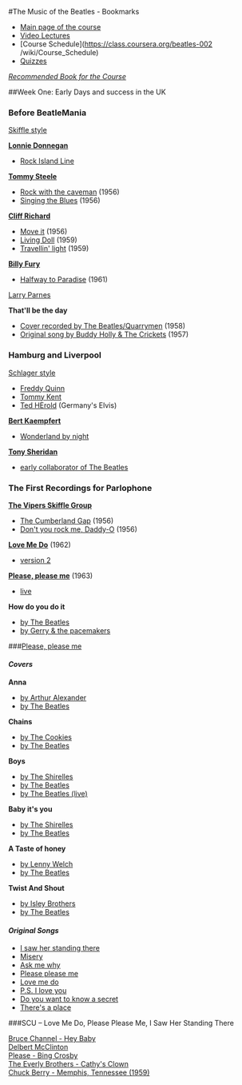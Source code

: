 #The Music of the Beatles - Bookmarks

- [Main page of the course](https://class.coursera.org/beatles-002)
- [Video Lectures](https://class.coursera.org/beatles-002/lecture)
- [Course Schedule](https://class.coursera.org/beatles-002
/wiki/Course_Schedule)
- [Quizzes](https://class.coursera.org/beatles-002/quiz)

_[Recommended Book for the Course](http://www.amazon.com/Beatlesongs-William-J-Dowlding/dp/0671682296/)_

##Week One: Early Days and success in the UK

### Before BeatleMania 

[Skiffle style](https://en.wikipedia.org/wiki/Skiffle)  

**[Lonnie Donnegan](spotify:artist:6dIOTeSQDBSR6gwsL0WB2n)**  
- [Rock Island Line](spotify:track:7gCVKEd5Nf6Wimegqu6suC)

**[Tommy Steele](spotify:artist:2eUMWLKLpPyMWuTgoMgEG6)**  
- [Rock with the caveman](spotify:track:7p5cbvoGpuB1Owt9AH5Pf4) (1956)  
- [Singing the Blues](spotify:track:5Y1VAmQKxRHe6etugoDvDu) (1956) 

**[Cliff Richard](spotify:artist:2nvKpWcP8etYTq4JrRiUiy)**  
- [Move it](spotify:track:2hovkj2WrrEfK4XKCpCYHV) (1956)  
- [Living Doll](spotify:track:2W0TSbN1oer7YjozylCi8T) (1959)   
- [Travellin' light](spotify:track:5ZNV47Uei2xwfPzCdaPuG8) (1959)   
 
**[Billy Fury](spotify:artist:7rtLZcKWGV4eaZsBwSKimf)**  
- [Halfway to Paradise](spotify:track:4tTOk01ERtVA5YQJJvlyrw) (1961) 

[Larry Parnes](https://en.wikipedia.org/wiki/Larry_Parnes)

**That'll be the day**  
- [Cover recorded by The Beatles/Quarrymen](https://www.youtube.com/watch?v=7k17GWnOoU4) (1958)  
- [Original song by Buddy Holly & The Crickets](https://www.youtube.com/watch?v=WvJXCNwzBq4) (1957)  

### Hamburg and Liverpool

[Schlager style](https://en.wikipedia.org/wiki/Schlager)

- [Freddy Quinn](spotify:artist:18mGtkaRoIjbOaGT1rykKP) 
- [Tommy Kent](spotify:artist:4JNuhAGutUbCgC5tyznxhE)
- [Ted HErold](spotify:artist:6Vgqtfn2TbVchYWlQmlYPR) (Germany's Elvis) 

**[Bert Kaempfert](spotify:artist:2s6JabvZdqVQhfOsaxCSFX)**  
- [Wonderland by night](spotify:track:7HsMNIWzCpWGrLpQZiqhNK)

**[Tony Sheridan](spotify:artist:3muGwkg7cEbK52vzp76J38)**   
- [early collaborator of The Beatles](https://en.wikipedia.org/wiki/Tony_Sheridan)


### The First Recordings for Parlophone

**[The Vipers Skiffle Group](spotify:artist:0q1LaC8wyLs979C2REEWXY)**    
- [The Cumberland Gap](spotify:track:1cKAZUxptWjAQBLV6q7GBZ) (1956)    
- [Don't you rock me, Daddy-O](spotify:track:3726wlZ0yItIh3DUni5ubN) (1956)


**[Love Me Do](https://www.youtube.com/watch?v=_xuMwfUqJJM)** (1962)  
- [version 2](https://www.youtube.com/watch?v=5SbQ3bTgBcE)

**[Please, please me](https://www.youtube.com/watch?v=h43nuGSd1m4)** (1963)  
- [live](https://www.youtube.com/watch?v=he0B0VMxCsw)

**How do you do it**  
- [by The Beatles](https://www.youtube.com/watch?v=_aIxEhX5gIQ)   
- [by Gerry & the pacemakers](spotify:track:4Z8FXxwOtJ2uccPGTOgSya)  

###[Please, please me](https://www.youtube.com/watch?v=QYJMfIzyjzA)

#### _Covers_ 

**Anna**  
- [by Arthur Alexander](https://www.youtube.com/watch?v=2rHcvYa93sU)  
- [by The Beatles](https://www.youtube.com/watch?v=DVJwwLcV3KY)  

**Chains**  
- [by The Cookies](https://www.youtube.com/watch?v=2_f9lrXd_48)    
- [by The Beatles](https://www.youtube.com/watch?v=f_gmoB-o-E8)  

**Boys**  
- [by The Shirelles](https://www.youtube.com/watch?v=adSP9LVdTpQ)    
- [by The Beatles](https://www.youtube.com/watch?v=r_YayXuR1Sk)  
- [by The Beatles (live)](https://www.youtube.com/watch?v=rN6ZZiKWZYA)  

**Baby it's you**  
- [by The Shirelles](https://www.youtube.com/watch?v=8clnxViHdp8)  
- [by The Beatles](https://www.youtube.com/watch?v=d3YcQN87vQ8)  

**A Taste of honey**  
- [by Lenny Welch](https://www.youtube.com/watch?v=4glzb5lVnzA)  
- [by The Beatles](https://www.youtube.com/watch?v=aklA-iwKkHE)  

**Twist And Shout**  
- [by Isley Brothers](https://www.youtube.com/watch?v=cTaqn8_gMR0)  
- [by The Beatles](https://www.youtube.com/watch?v=rz6g8zTG-pc)  

#### _Original Songs_

- [I saw her standing there](https://www.youtube.com/watch?v=DsgWfAilIEM)
- [Misery](https://www.youtube.com/watch?v=cjF9MfgR9KI)
- [Ask me why](https://www.youtube.com/watch?v=jYm414aVL5E)
- [Please please me](https://www.youtube.com/watch?v=QOZ17BWje1Y)
- [Love me do](https://www.youtube.com/watch?v=ed_2W_KO_zI)
- [P.S. I love you](https://www.youtube.com/watch?v=p41xLRmEPoY)
- [Do you want to know a secret](https://www.youtube.com/watch?v=UQG8fGXQBYo)
- [There's a place](https://www.youtube.com/watch?v=G4lGuxEWn3c)

###SCU – Love Me Do, Please Please Me, I Saw Her Standing There 

[Bruce Channel - Hey Baby](https://www.youtube.com/watch?v=ik9dxkKriV0)  
[Delbert McClinton](https://www.youtube.com/channel/UCUnkURh3d4g1k-1X3yRiPkw)  
[Please - Bing Crosby](https://www.youtube.com/watch?v=tSYsXi0ZoEk)  
[The Everly Brothers - Cathy's Clown](https://www.youtube.com/watch?v=PXvKAWiU_cQ)  
[Chuck Berry - Memphis, Tennessee (1959)](https://www.youtube.com/watch?v=w5ezeUM6c74)
 



 
 




